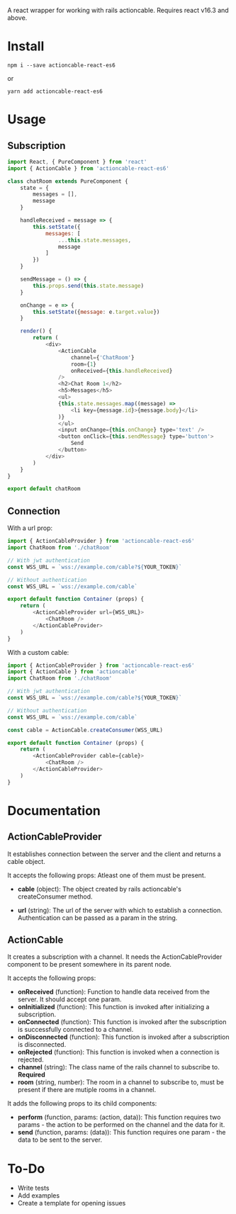 A react wrapper for working with rails actioncable. Requires react v16.3 and above.

# Install

`npm i --save actioncable-react-es6`

or

`yarn add actioncable-react-es6`

# Usage

## Subscription

```javascript
import React, { PureComponent } from 'react'
import { ActionCable } from 'actioncable-react-es6'

class chatRoom extends PureComponent {
	state = {
		messages = [],
		message
	}

	handleReceived = message => {
		this.setState({
			messages: [
				...this.state.messages,
                message
			]
		})
	}

	sendMessage = () => {
		this.props.send(this.state.message)
	}

	onChange = e => {
		this.setState({message: e.target.value})
	}

	render() {
		return (
			<div>
				<ActionCable
					channel={'ChatRoom'}
					room={1}
					onReceived={this.handleReceived}
				/>
				<h2>Chat Room 1</h2>
				<h5>Messages</h5>
				<ul>
                {this.state.messages.map((message) =>
                    <li key={message.id}>{message.body}</li>
				)}
				</ul>
                <input onChange={this.onChange} type='text' />
				<button onClick={this.sendMessage} type='button'>
					Send
				</button>
			</div>
		)
	}
}

export default chatRoom
```

## Connection

With a url prop:

```javascript
import { ActionCableProvider } from 'actioncable-react-es6'
import ChatRoom from './chatRoom'

// With jwt authentication
const WSS_URL = `wss://example.com/cable?${YOUR_TOKEN}`

// Without authentication
const WSS_URL = `wss://example.com/cable`

export default function Container (props) {
    return (
        <ActionCableProvider url={WSS_URL}>
            <ChatRoom />
        </ActionCableProvider>
    )
}
```

With a custom cable:

```javascript
import { ActionCableProvider } from 'actioncable-react-es6'
import { ActionCable } from 'actioncable'
import ChatRoom from './chatRoom'

// With jwt authentication
const WSS_URL = `wss://example.com/cable?${YOUR_TOKEN}`

// Without authentication
const WSS_URL = `wss://example.com/cable`

const cable = ActionCable.createConsumer(WSS_URL)

export default function Container (props) {
    return (
        <ActionCableProvider cable={cable}>
            <ChatRoom />
        </ActionCableProvider>
    )
}
```

# Documentation

## ActionCableProvider

It establishes connection between the server and the client and returns a cable object.

It accepts the following props:
Atleast one of them must be present.

- **cable** (object): The object created by rails actioncable's createConsumer method.

- **url** (string): The url of the server with which to establish a connection. Authentication can be passed as a param in the string.

## ActionCable

It creates a subscription with a channel. It needs the ActionCableProvider component to be present somewhere in its parent node.

It accepts the following props:

- **onReceived** (function): Function to handle data received from the server. It should accept one param.
- **onInitialized** (function): This function is invoked after initializing a subscription.
- **onConnected** (function): This function is invoked after the subscription is successfully connected to a channel.
- **onDisconnected** (function): This function is invoked after a subscription is disconnected.
- **onRejected** (function): This function is invoked when a connection is rejected.
- **channel** (string): The class name of the rails channel to subscribe to. **Required**
- **room** (string, number): The room in a channel to subscribe to, must be present if there are mutiple rooms in a channel.

It adds the following props to its child components:

- **perform** (function, params: (action, data)): This function requires two params - the action to be performed on the channel and the data for it.
- **send** (function, params: (data)): This function requires one param - the data to be sent to the server.

# To-Do

- Write tests
- Add examples
- Create a template for opening issues

